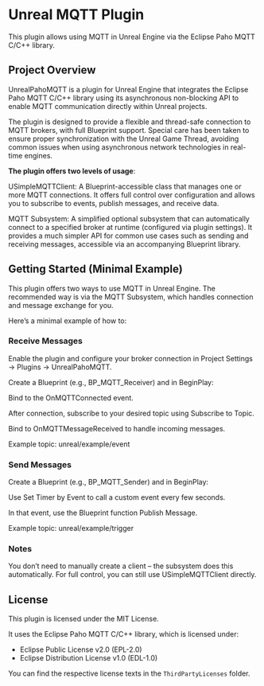 # Unreal MQTT Plugin

This plugin allows using MQTT in Unreal Engine via the Eclipse Paho MQTT C/C++ library.

## Project Overview
UnrealPahoMQTT is a plugin for Unreal Engine that integrates the Eclipse Paho MQTT C/C++ library using its asynchronous non-blocking API to enable MQTT communication directly within Unreal projects.

The plugin is designed to provide a flexible and thread-safe connection to MQTT brokers, with full Blueprint support. Special care has been taken to ensure proper synchronization with the Unreal Game Thread, avoiding common issues when using asynchronous network technologies in real-time engines.

**The plugin offers two levels of usage**:

USimpleMQTTClient: A Blueprint-accessible class that manages one or more MQTT connections. It offers full control over configuration and allows you to subscribe to events, publish messages, and receive data.

MQTT Subsystem: A simplified optional subsystem that can automatically connect to a specified broker at runtime (configured via plugin settings). It provides a much simpler API for common use cases such as sending and receiving messages, accessible via an accompanying Blueprint library.

## Getting Started (Minimal Example)

This plugin offers two ways to use MQTT in Unreal Engine.
The recommended way is via the MQTT Subsystem, which handles connection and message exchange for you.

Here’s a minimal example of how to:

### Receive Messages
Enable the plugin and configure your broker connection in
Project Settings → Plugins → UnrealPahoMQTT.

Create a Blueprint (e.g., BP_MQTT_Receiver) and in BeginPlay:

Bind to the OnMQTTConnected event.

After connection, subscribe to your desired topic using Subscribe to Topic.

Bind to OnMQTTMessageReceived to handle incoming messages.

Example topic:
unreal/example/event

### Send Messages
Create a Blueprint (e.g., BP_MQTT_Sender) and in BeginPlay:

Use Set Timer by Event to call a custom event every few seconds.

In that event, use the Blueprint function Publish Message.

Example topic:
unreal/example/trigger

### Notes
You don’t need to manually create a client – the subsystem does this automatically.
For full control, you can still use USimpleMQTTClient directly.

## License

This plugin is licensed under the MIT License.

It uses the Eclipse Paho MQTT C/C++ library, which is licensed under:
- Eclipse Public License v2.0 (EPL-2.0)
- Eclipse Distribution License v1.0 (EDL-1.0)

You can find the respective license texts in the `ThirdPartyLicenses` folder.
